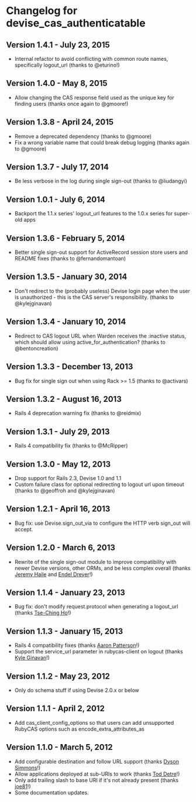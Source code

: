 # Changelog for devise\_cas\_authenticatable

## Version 1.4.1 - July 23, 2015

* Internal refactor to avoid conflicting with common route names, specifically logout_url (thanks to @eturino!)

## Version 1.4.0 - May 8, 2015

* Allow changing the CAS response field used as the unique key for finding users (thanks once again to @gmoore!)

## Version 1.3.8 - April 24, 2015

* Remove a deprecated dependency (thanks to @gmoore)
* Fix a wrong variable name that could break debug logging (thanks again to @gmoore)

## Version 1.3.7 - July 17, 2014

* Be less verbose in the log during single sign-out (thanks to @liudangyi)

## Version 1.0.1 - July 6, 2014

* Backport the 1.1.x series' logout_url features to the 1.0.x series for super-old apps

## Version 1.3.6 - February 5, 2014

* Better single sign-out support for ActiveRecord session store users and README fixes (thanks to @fernandomantoan)

## Version 1.3.5 - January 30, 2014

* Don't redirect to the (probably useless) Devise login page when the user is unauthorized - this is the CAS server's responsibility. (thanks to @kylejginavan)

## Version 1.3.4 - January 10, 2014

* Redirect to CAS logout URL when Warden receives the :inactive status, which should allow using active_for_authentication? (thanks to @bentoncreation)

## Version 1.3.3 - December 13, 2013

* Bug fix for single sign out when using Rack >= 1.5 (thanks to @activars)

## Version 1.3.2 - August 16, 2013

* Rails 4 deprecation warning fix (thanks to @reidmix)

## Version 1.3.1 - July 29, 2013

* Rails 4 compatibility fix (thanks to @McRipper)

## Version 1.3.0 - May 12, 2013

* Drop support for Rails 2.3, Devise 1.0 and 1.1
* Custom failure class for optional redirecting to logout url upon timeout (thanks to @geoffroh and @kylejginavan)

## Version 1.2.1 - April 16, 2013

* Bug fix: use Devise.sign_out_via to configure the HTTP verb sign_out will accept.

## Version 1.2.0 - March 6, 2013

* Rewrite of the single sign-out module to improve compatibility with newer Devise versions, other ORMs, and be less complex overall (thanks [Jeremy Haile](https://github.com/jeremyhaile) and [Endel Dreyer](https://github.com/endel)!)

## Version 1.1.4 - January 23, 2013

* Bug fix: don't modify request.protocol when generating a logout_url (thanks [Tse-Ching Ho](https://github.com/tsechingho)!)

## Version 1.1.3 - January 15, 2013

* Rails 4 compatibility fixes (thanks [Aaron Patterson](https://github.com/tenderlove)!)
* Support the service_url parameter in rubycas-client on logout (thanks [Kyle Ginavan](https://github.com/kylejginavan)!)

## Version 1.1.2 - May 23, 2012

* Only do schema stuff if using Devise 2.0.x or below

## Version 1.1.1 - April 2, 2012

* Add cas_client_config_options so that users can add unsupported RubyCAS options such as encode_extra_attributes_as

## Version 1.1.0 - March 5, 2012

* Add configurable destination and follow URL support (thanks [Dyson Simmons](https://github.com/dyson)!)
* Allow applications deployed at sub-URIs to work (thanks [Tod Detre](https://github.com/tod)!)
* Only add trailing slash to base URI if it's not already present (thanks [joe81](https://github.com/joe81)!)
* Some documentation updates.
